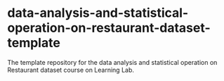 # data-analysis-and-statistical-operation-on-restaurant-dataset-template
The template repository for the data analysis and statistical  operation on Restaurant dataset course on Learning Lab.
